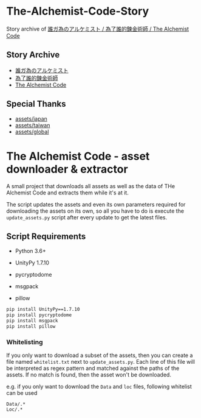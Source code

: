 # The-Alchemist-Code-Story

Story archive of [誰ガ為のアルケミスト / 為了誰的鍊金術師 / The Alchemist Code](https://al.fg-games.co.jp/)

## Story Archive

- [誰ガ為のアルケミスト](https://laqieer.github.io/The-Alchemist-Code-Story/japan/index.html)
- [為了誰的鍊金術師](https://laqieer.github.io/The-Alchemist-Code-Story/taiwan/index.html)
- [The Alchemist Code](https://laqieer.github.io/The-Alchemist-Code-Story/global/index.html)

## Special Thanks

- [assets/japan](https://github.com/K0lb3/The-Alchemist-Code---asset-downloader-and-extractor)
- [assets/taiwan](https://gitlab.com/the-alchemist-codes/taiwan)
- [assets/global](https://gitlab.com/the-alchemist-codes/global)

# The Alchemist Code - asset downloader & extractor

A small project that downloads all assets as well as the data of THe Alchemist Code and extracts them while it's at it.

The script updates the assets and even its own parameters required for downloading the assets on its own,
so all you have to do is execute the ``update_assets.py`` script after every update to get the latest files.

## Script Requirements

- Python 3.6+

- UnityPy 1.7.10
- pycryptodome
- msgpack
- pillow

```cmd
pip install UnityPy==1.7.10
pip install pycryptodome
pip install msgpack
pip install pillow
```

### Whitelisting

If you only want to download a subset of the assets,
then you can create a file named ``whitelist.txt`` next to ``update_assets.py``.
Each line of this file will be interpreted as regex pattern and matched against the paths of the assets.
If no match is found, then the asset won't be downloaded.

e.g. if you only want to download the ``Data`` and ``loc`` files, following whitelist can be used
```
Data/.*
Loc/.*
```
